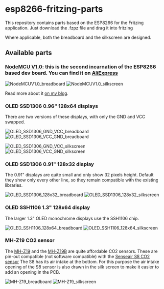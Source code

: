 # esp8266-fritzing-parts

This repository contains parts based on the ESP8266 for the Fritzing application. Just download the .fzpz file and drag it into fritzing

Where applicable, both the breadboard and the silkscreen are designed.

## Available parts
### [NodeMCU V1.0](https://github.com/squix78/esp8266-fritzing-parts/blob/master/nodemcu-v1.0/NodeMCUV1.0.fzpz): this is the second incarnation of the ESP8266 based dev board. You can find it on [AliExpress]( http://s.click.aliexpress.com/e/QbUnuvrVV) 

![NodeMCUV1.0_breadboard](/nodemcu-v1.0/NodeMCUV1.0.png)
![NodeMCUV1.0_silkscreen](nodemcu-v1.0/NodeMCU_v1.0_silkscreen.png)

Read more about it [on my blog](http://blog.squix.ch/2015/05/esp8266-nodemcu-v10-part-created-for.html).

### OLED SSD1306 0.96" 128x64 displays
There are two versions of these displays, with only the GND and VCC swapped.

![OLED_SSD1306_GND_VCC_breadboard](/OLED_SSD1306_I2C_128x64/0.96_inch_SSD1306_OLED_128x64__GND_VCC_breadboard.png) ![OLED_SSD1306_VCC_GND_breadboard](/OLED_SSD1306_I2C_128x64/0.96_inch_SSD1306_OLED_128x64__VCC_GND_breadboard.png)

![OLED_SSD1306_GND_VCC_silkscreen](OLED_SSD1306_I2C_128x64/0.96_inch_SSD1306_OLED_128x64__GND_VCC_silkscreen.png) ![OLED_SSD1306_VCC_GND_silkscreen](OLED_SSD1306_I2C_128x64/0.96_inch_SSD1306_OLED_128x64__VCC_GND_silkscreen.png) 

### OLED SSD1306 0.91" 128x32 display
The 0.91" displays are quite small and only show 32 pixels height.
Default they show only every other line, so they remain compatible with the existing libraries.

![OLED_SSD1306_128x32_breadboard](/OLED_SSD1306_I2C_128x32/0.91_inch_SSD1306_OLED_128x32_Breadboard.png)
![OLED_SSD1306_128x32_silkscreen](/OLED_SSD1306_I2C_128x32/0.91_inch_SSD1306_OLED_128x32_silkscreen.png)

### OLED SSH1106 1.3" 128x64 display
The larger 1.3" OLED monochrome displays use the SSH1106 chip.

![OLED_SSH1106_128x64_breadboard](/OLED_SSH1106_I2C_128x64/1.3_inch_SSH1106_OLED_128x64_Breadboard.png) ![OLED_SSH1106_128x64_silkscreen](/OLED_SSH1106_I2C_128x64/1.3_inch_SSH1106_OLED_128x64_silkscreen.png)

### MH-Z19 CO2 sensor
The [MH-Z19](http://www.winsen-sensor.com/products/ndir-co2-sensor/mh-z19.html) and the [MH-Z19B](http://www.winsen-sensor.com/products/ndir-co2-sensor/mh-z19b.html) are quite affordable CO2 sensors.
These are pin-out compatible (not software compatible) with the [Senseair S8 CO2 sensor](http://www.senseair.com/products/oem-modules/senseair-s8/) The S8 has its air intake at the bottom. For this purpose the air intake opening of the S8 sensor is also drawn in the silk screen to make it easier to add an opening in the PCB.

![MH-Z19_breadboard](MH-Z19_CO2/MH-Z19_CO2_breadboard.png) ![MH-Z19_silkscreen](MH-Z19_CO2/MH-Z19_CO2_silkscreen.png)
